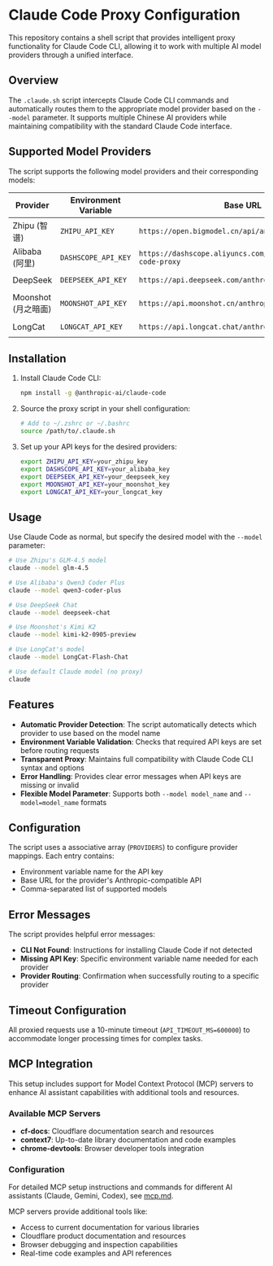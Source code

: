 # Claude Code Proxy Configuration

This repository contains a shell script that provides intelligent proxy functionality for Claude Code CLI, allowing it to work with multiple AI model providers through a unified interface.

## Overview

The `.claude.sh` script intercepts Claude Code CLI commands and automatically routes them to the appropriate model provider based on the `--model` parameter. It supports multiple Chinese AI providers while maintaining compatibility with the standard Claude Code interface.

## Supported Model Providers

The script supports the following model providers and their corresponding models:

| Provider | Environment Variable | Base URL | Supported Models |
|----------|---------------------|----------|------------------|
| Zhipu (智谱) | `ZHIPU_API_KEY` | `https://open.bigmodel.cn/api/anthropic` | `glm-4.5` |
| Alibaba (阿里) | `DASHSCOPE_API_KEY` | `https://dashscope.aliyuncs.com/api/v2/apps/claude-code-proxy` | `qwen3-coder-plus` |
| DeepSeek | `DEEPSEEK_API_KEY` | `https://api.deepseek.com/anthropic` | `deepseek-chat` |
| Moonshot (月之暗面) | `MOONSHOT_API_KEY` | `https://api.moonshot.cn/anthropic` | `kimi-k2-0905-preview` |
| LongCat | `LONGCAT_API_KEY` | `https://api.longcat.chat/anthropic` | `LongCat-Flash-Chat` |

## Installation

1. Install Claude Code CLI:
   ```bash
   npm install -g @anthropic-ai/claude-code
   ```

2. Source the proxy script in your shell configuration:
   ```bash
   # Add to ~/.zshrc or ~/.bashrc
   source /path/to/.claude.sh
   ```

3. Set up your API keys for the desired providers:
   ```bash
   export ZHIPU_API_KEY=your_zhipu_key
   export DASHSCOPE_API_KEY=your_alibaba_key
   export DEEPSEEK_API_KEY=your_deepseek_key
   export MOONSHOT_API_KEY=your_moonshot_key
   export LONGCAT_API_KEY=your_longcat_key
   ```

## Usage

Use Claude Code as normal, but specify the desired model with the `--model` parameter:

```bash
# Use Zhipu's GLM-4.5 model
claude --model glm-4.5

# Use Alibaba's Qwen3 Coder Plus
claude --model qwen3-coder-plus

# Use DeepSeek Chat
claude --model deepseek-chat

# Use Moonshot's Kimi K2
claude --model kimi-k2-0905-preview

# Use LongCat's model
claude --model LongCat-Flash-Chat

# Use default Claude model (no proxy)
claude
```

## Features

- **Automatic Provider Detection**: The script automatically detects which provider to use based on the model name
- **Environment Variable Validation**: Checks that required API keys are set before routing requests
- **Transparent Proxy**: Maintains full compatibility with Claude Code CLI syntax and options
- **Error Handling**: Provides clear error messages when API keys are missing or invalid
- **Flexible Model Parameter**: Supports both `--model model_name` and `--model=model_name` formats

## Configuration

The script uses a associative array (`PROVIDERS`) to configure provider mappings. Each entry contains:
- Environment variable name for the API key
- Base URL for the provider's Anthropic-compatible API
- Comma-separated list of supported models

## Error Messages

The script provides helpful error messages:
- **CLI Not Found**: Instructions for installing Claude Code if not detected
- **Missing API Key**: Specific environment variable name needed for each provider
- **Provider Routing**: Confirmation when successfully routing to a specific provider

## Timeout Configuration

All proxied requests use a 10-minute timeout (`API_TIMEOUT_MS=600000`) to accommodate longer processing times for complex tasks.

## MCP Integration

This setup includes support for Model Context Protocol (MCP) servers to enhance AI assistant capabilities with additional tools and resources.

### Available MCP Servers

- **cf-docs**: Cloudflare documentation search and resources
- **context7**: Up-to-date library documentation and code examples
- **chrome-devtools**: Browser developer tools integration

### Configuration

For detailed MCP setup instructions and commands for different AI assistants (Claude, Gemini, Codex), see [mcp.md](./mcp.md).

MCP servers provide additional tools like:
- Access to current documentation for various libraries
- Cloudflare product documentation and resources
- Browser debugging and inspection capabilities
- Real-time code examples and API references
